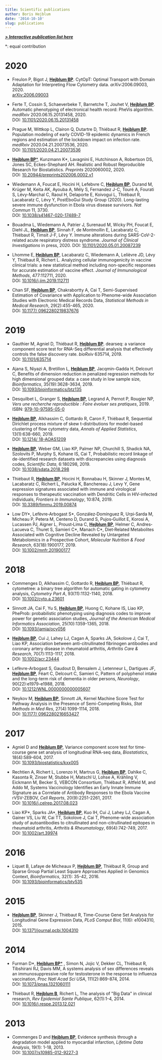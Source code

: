 ```yaml
---
title: Scientific publications
author: Boris Hejblum
date: '2014-10-10'
slug: publications
---
```


[***> Interactive publication list here***](/publication)

&#42;: equal contribution

# **2020**

  * Freulon P, Bigot J, <u>**Hejblum BP**</u>. CytOpT: Optimal Transport with Domain Adaptation for Interpreting Flow Cytometry data. *arXiv*:2006.09003, 2020.  
[arXiv:2006.09003](https://arxiv.org/abs/2006.09003)

  * Ferte T, Cossin S, Schaeverbeke T, Barnetche T, Jouhet V, <u>**Hejblum BP**</u>. Automatic phenotyping of electronical health record: PheVis algorithm. *medRxiv* 2020.06.15.20131458, 2020.  
DOI: [10.1101/2020.06.15.20131458](https://doi.org/10.1101/2020.06.15.20131458)

  * Prague M, Wittkop L, Clairon Q, Dutartre D, Thiébaut R, <u>**Hejblum BP**</u>. Population modeling of early COVID-19 epidemic dynamics in French regions and estimation of the lockdown impact on infection rate. *medRxiv* 2020.04.21.20073536, 2020.  
DOI: [10.1101/2020.04.21.20073536](https://doi.org/10.1101/2020.04.21.20073536)

  * <u>**Hejblum BP**&#42;</u>, Kunzmann K&#42;, Lavagnini E, Hutchinson A, Robertson DS, Jones SC, Eckes-Shephard AH. Realistic and Robust Reproducible Research for Biostatistics. *Preprints* 2020060002, 2020.  
DOI: [10.20944/preprints202006.0002.v1](https://doi.org/10.20944/preprints202006.0002.v1)

  * Wiedemann A, Foucat E, Hocini H, Lefebvre C, <u>**Hejblum BP**</u>, Durand M, Krüger M, Keita AK, Ayouba A, Mély S, Fernandez J-C, Touré A, Fourati S, Lévy-Marchal C, Raoul H, Delaporte E, Koivogui L, Thiébaut R, Lacabaratz C, Lévy Y, PostEboGui Study Group (2020). Long-lasting severe immune dysfunction in Ebola virus disease survivors. *Nat Commun* 11, 3730.  
DOI: [10.1038/s41467-020-17489-7](https://doi.org/10.1038/s41467-020-17489-7)

 * Bouadma L, Wiedemann A, Patrier J, Surenaud M, Wicky PH, Foucat E, Diehl JL, <u>**Hejblum BP**</u>, Sinnah F, de Montmollin E, Lacabaratz C, Thiébaut R, Timsit J-F, Lévy Y. Immune alterations during SARS-CoV-2-related acute respiratory distress syndrome. *Journal of Clinical Investigations* in press, 2020.
DOI: [10.1101/2020.05.01.20087239](https://doi.org/10.1101/2020.05.01.20087239)

  * Lhomme E, <u>**Hejblum BP**</u>, Lacabaratz C, Wiedemann A, Lelièvre JD, Lévy Y, Thiébaut R, Richert L. Analyzing cellular immunogenicity in vaccine clinical trials: a new statistical method including non-specific responses for accurate estimation of vaccine effect. *Journal of Immunological Methods*, 477:112711, 2020.  
DOI: [10.1016/j.jim.2019.112711](https://doi.org/10.1016/j.jim.2019.112711)

  * Chan SF, <u>**Hejblum BP**</u>, Chakrabortty A, Cai T, Semi-Supervised Estimation of Covariance with Application to Phenome-wide Association Studies with Electronic Medical Records Data, *Statistical Methods in Medical Research*, 29(2):455-465, 2020.  
DOI: [10.1177/ 0962280219837676](https://doi.org/10.1177/0962280219837676)


# **2019**

  * Gauthier M, Agniel D, Thiébaut R, <u>**Hejblum BP**</u>. dearseq: a variance component score test for RNA-Seq differential analysis that effectively controls the false discovery rate. *bioRxiv* 635714, 2019.  
DOI: [10.1101/635714](https://doi.org/10.1101/635714)

  * Ajana S, Niyazi A, Bretillon L, <u>**Hejblum BP**</u>, Jacqmin-Gadda H, Delcourt C, Benefits of dimension reduction in penalized regression methods for high dimensional grouped data: a case study in low sample size, *Bioinformatics*, 35(19):3628-3634, 2019.  
DOI: [10.1093/bioinformatics/btz135](https://academic.oup.com/bioinformatics/article/35/19/3628/5372340)

  * Desquilbet L, Granger S, <u>**Hejblum BP**</u>, Legrand A, Pernot P, Rougier NP, *Vers une recherche reproductible : Faire évoluer ses pratiques*, 2019.  
ISBN: [979-10-97595-05-0](https://hal.archives-ouvertes.fr/hal-02144142v3/document)

  *  <u>**Hejblum BP**</u>, Alkhassim C, Gottardo R, Caron F, Thiébaut R, Sequential Dirichlet process mixture of skew t-distributions for model-based clustering of flow cytometry data, *Annals of Applied Statistics*, 13(1):638-660, 2019.  
DOI: [10.1214/ 18-AOAS1209](http://dx.doi.org/10.1214/18-AOAS1209) 
    
  *  <u>**Hejblum BP**</u>, Weber GM, Liao KP, Palmer NP, Churchill S, Shadick NA, Szolovits P, Murphy S, Kohane IS, Cai T, Probabilistic record linkage of de-identified research datasets with discrepancies using diagnosis codes, *Scientific Data*, 6:180298, 2019.  
DOI: [10.1038/sdata.2018.298](https://doi.org/10.1038/sdata.2018.298)

  * Thiébaut R, <u>**Hejblum BP**</u>, Hocini H, Bonnabau H, Skinner J, Montes M, Lacabaratz C, Richert L, Palucka K, Banchereau J, Levy Y, Gene expression signatures associated with immune and virological responses to therapeutic vaccination with Dendritic Cells in HIV-infected individuals, *Frontiers in Immunology*, 10:874, 2019.  
DOI: [10.3389/fimmu.2019.00874](https://doi.org/10.3389/fimmu.2019.00874)
 
  * Low DY&#42;, Lefèvre‐Arbogast S&#42;, González‐Domínguez R, Urpi‐Sarda M, Micheau P, Petera M, Centeno D, Durand S, Pujos‐Guillot E, Korosi A, Lucassen PJ, Aigner L, Proust‐Lima C, <u>**Hejblum BP**</u>, Helmer C, Andres‐Lacueva C, Thuret S, Samieri C&#42;, Manach C&#42;, Diet‐Related Metabolites Associated with Cognitive Decline Revealed by Untargeted Metabolomics in a Prospective Cohort, *Molecular Nutrition & Food Research*, 63(18):1900177, 2019.  
DOI: [10.1002/mnfr.201900177](https://doi.org/10.1002/mnfr.201900177)
  

# **2018**

  * Commenges D, Alkhassim C, Gottardo R, <u>**Hejblum BP**</u>, Thiébaut R, cytometree: a binary tree algorithm for automatic gating in cytometry analysis, *Cytometry Part A*, 93(11):1132-1140, 2018.  
DOI: [10.1002/cyto.a.23601](https://doi.org/10.1002/cyto.a.23601)

  * Sinnott JA, Cai F, Yu S, <u>**Hejblum BP**</u>, Huong C, Kohane IS, Liao KP, PheProb: probabilistic phenotyping using diagnosis codes to improve power for genetic association studies, *Journal of the American Medical Informatics Association*, 25(10):1359-1365, 2018.  
DOI: [10.1093/jamia/ocy056](https://doi.org/10.1093/jamia/ocy056)
 
  * <u>**Hejblum BP**</u>, Cui J, Lahey LJ, Cagan A, Sparks JA, Sokolove J, Cai T, Liao KP, Association between anti-citrullinated fibrinogen antibodies and coronary artery disease in rheumatoid arthritis, *Arthritis Care & Research*, 70(7):1113-1117, 2018.  
DOI: [10.1002/acr.23444](http://onlinelibrary.wiley.com/doi/10.1002/acr.23444/full)
  
  * Lefèvre-Arbogast S, Gaudout D, Bensalem J, Letenneur L, Dartigues JF, <u>**Hejblum BP**</u>, Féart C, Delcourt C, Samieri C, Pattern of polyphenol intake and the long-term risk of dementia in older persons, *Neurology*, 90(22):e1979-e1988, 2018.  
DOI: [10.1212/WNL.0000000000005607](http://n.neurology.org/content/early/2018/04/27/WNL.0000000000005607)

  * Neykov M, <u>**Hejblum BP**</u>, Sinnott JA, Kernel Machine Score Test for Pathway Analysis in the Presence of Semi-Competing Risks, *Stat Methods in Med Res*, 27(4):1099-1114, 2018.  
DOI: [10.1177/ 0962280216653427](http://journals.sagepub.com/doi/abs/10.1177/0962280216653427)


# **2017**

  * Agniel D and <u>**Hejblum BP**</u>, Variance component score test for time-course gene set analysis of longitudinal RNA-seq data, *Biostatistics*, 18(4):589-604, 2017.  
DOI: [10.1093/biostatistics/kxx005](https://academic.oup.com/biostatistics/article/18/4/589/3065599/Variance-component-score-test-for-timecourse-gene?guestAccessKey=70560c57-c362-400f-ab15-b49ca45a8baf)

  * Rechtien A, Richert L, Lorenzo H, Martrus G, <u>**Hejblum BP**</u>, Dahlke C, Kasonta R, Zinser M, Stubbe H, Matschl U, Lohse A, Krähling V, Eickmann M, Becker S, VEBCON Consortium, Thiébaut R, Altfeld M, and Addo M, Systems Vaccinology Identifies an Early Innate Immune Signature as a Correlate of Antibody Responses to the Ebola Vaccine rVSV-ZEBOV, *Cell Reports*, 20(9):2251-2261, 2017.  
DOI: [10.1016/j.celrep.2017.08.023](http://www.cell.com/cell-reports/fulltext/S2211-1247(17)31115-4)

  * Liao KP&#42;, Sparks JA&#42;, <u>**Hejblum BP**</u>, Kuo IH, Cui J, Lahey LJ, Cagan A, Gainer VS, Liu W,  Cai TT, Sokolove J, Cai T, Phenome-wide association study of autoantibodies to citrullinated and non-citrullinated epitopes in rheumatoid arthritis, *Arthritis & Rheumatology*, 69(4):742-749, 2017.  
DOI: [10.1002/art.39974](http://onlinelibrary.wiley.com/doi/10.1002/art.39974/abstract)


# **2016**

  * Liquet B, Lafaye de Micheaux P, <u>**Hejblum BP**</u>, Thiébaut R, Group and Sparse Group Partial Least Square Approaches Applied in Genomics Context, *Bioinformatics*, 32(1): 35-42, 2016.  
DOI: [10.1093/bioinformatics/btv535](http://bioinformatics.oxfordjournals.org/content/32/1/35)


# **2015**

  * <u>**Hejblum BP**</u>, Skinner J, Thiébaut R, Time-Course Gene Set Analysis for Longitudinal Gene Expression Data, *PLoS Comput Biol*, 11(6): e1004310, 2015.  
DOI: [10.1371/journal.pcbi.1004310](http://journals.plos.org/ploscompbiol/article?id=10.1371%2Fjournal.pcbi.1004310)


# **2014**

  * Furman D&#42;, <u>**Hejblum BP**&#42;</u>  , Simon N, Jojic V, Dekker CL, Thiébaut R, Tibshirani RJ, Davis MM, A systems analysis of sex differences reveals an immunosuppressive role for testosterone in the response to influenza vaccination, *Proc Natl Acad Sci USA*, 111(2):869-874, 2014.  
DOI: [10.1073/pnas.1321060111](http://www.pnas.org/content/111/2/869.full)

  * Thiébaut R, <u>**Hejblum B**</u>, Richert L, The analysis of "Big Data" in clinical research, *Rev Epidemiol Sante Publique*, 62(1):1-4, 2014.  
DOI: [10.1016/j.respe.2013.12.021](http://www.sciencedirect.com/science/article/pii/S039876201301167X)

# **2013**

  * Commenges D and <u>**Hejblum BP**</u>,  Evidence synthesis through a degradation model applied to myocardial infarction, *Lifetime Data Analysis*, 19(1): 1-18, 2013.  
DOI: [10.1007/s10985-012-9227-3](http://www.springerlink.com/content/r0r3336772314868)
